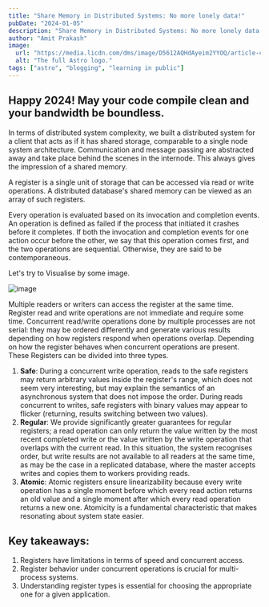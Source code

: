 ```yaml
---
title: "Share Memory in Distributed Systems: No more lonely data!"
pubDate: "2024-01-05"
description: "Share Memory in Distributed Systems: No more lonely data!"
author: "Amit Prakash"
image:
  url: "https://media.licdn.com/dms/image/D5612AQHdAyeim2YYOQ/article-cover_image-shrink_720_1280/0/1704469287718?e=1710979200&v=beta&t=bPcjMZCxD3D4bnZ_MQrgtDtuw4WEWiMv8-nEj1AmYrA"
  alt: "The full Astro logo."
tags: ["astro", "blogging", "learning in public"]
---
```


## Happy 2024! May your code compile clean and your bandwidth be boundless.

In terms of distributed system complexity, we built a distributed system for a client that acts as if it has shared storage, comparable to a single node system architecture. Communication and message passing are abstracted away and take place behind the scenes in the internode. This always gives the impression of a shared memory. 

A register is a single unit of storage that can be accessed via read or write operations. A distributed database's shared memory can be viewed as an array of such registers.

Every operation is evaluated based on its invocation and completion events. An operation is defined as failed if the process that initiated it crashes before it completes. If both the invocation and completion events for one action occur before the other, we say that this operation comes first, and the two operations are sequential. Otherwise, they are said to be contemporaneous.


Let's try to Visualise by some image.

![image](https://github.com/iamitprakash/astro-portfolio/assets/34869115/07ff0bcc-9687-4cd4-9902-7b0dbf912de4)

Multiple readers or writers can access the register at the same time. Register read and write operations are not immediate and require some time. Concurrent read/write operations done by multiple processes are not serial: they may be ordered differently and generate various results depending on how registers respond when operations overlap. Depending on how the register behaves when concurrent operations are present. These Registers can be divided into three types.

1. **Safe**: During a concurrent write operation, reads to the safe registers may return arbitrary values inside the register's range, which does not seem very interesting, but may explain the semantics of an asynchronous system that does not impose the order. During reads concurrent to writes, safe registers with binary values may appear to flicker (returning, results switching between two values).
2. **Regular**: We provide significantly greater guarantees for regular registers; a read operation can only return the value written by the most recent completed write or the value written by the write operation that overlaps with the current read. In this situation, the system recognises order, but write results are not available to all readers at the same time, as may be the case in a replicated database, where the master accepts writes and copies them to workers providing reads.
3. **Atomic**: Atomic registers ensure linearizability because every write operation has a single moment before which every read action returns an old value and a single moment after which every read operation returns a new one. Atomicity is a fundamental characteristic that makes resonating about system state easier. 

## Key takeaways:
1. Registers have limitations in terms of speed and concurrent access.
2. Register behavior under concurrent operations is crucial for multi-process systems.
3. Understanding register types is essential for choosing the appropriate one for a given application.

